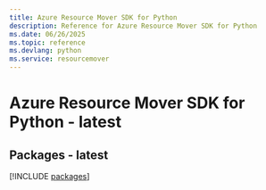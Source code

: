 ```yaml
---
title: Azure Resource Mover SDK for Python
description: Reference for Azure Resource Mover SDK for Python
ms.date: 06/26/2025
ms.topic: reference
ms.devlang: python
ms.service: resourcemover
---
```

# Azure Resource Mover SDK for Python - latest
## Packages - latest
[!INCLUDE [packages](resource-mover-index.md)]